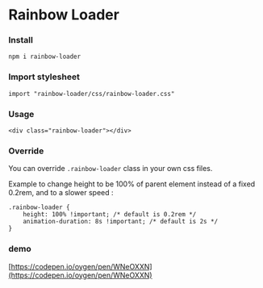# Rainbow Loader

### Install

`npm i rainbow-loader`

### Import stylesheet

`import "rainbow-loader/css/rainbow-loader.css"`

### Usage

`<div class="rainbow-loader"></div>`

### Override

You can override `.rainbow-loader` class in your own css files.

Example to change height to be 100% of parent element instead of a fixed 0.2rem, and to a slower speed : 

```
.rainbow-loader {
    height: 100% !important; /* default is 0.2rem */
    animation-duration: 8s !important; /* default is 2s */
}
```



### demo

[https://codepen.io/oygen/pen/WNeOXXN](https://codepen.io/oygen/pen/WNeOXXN)
